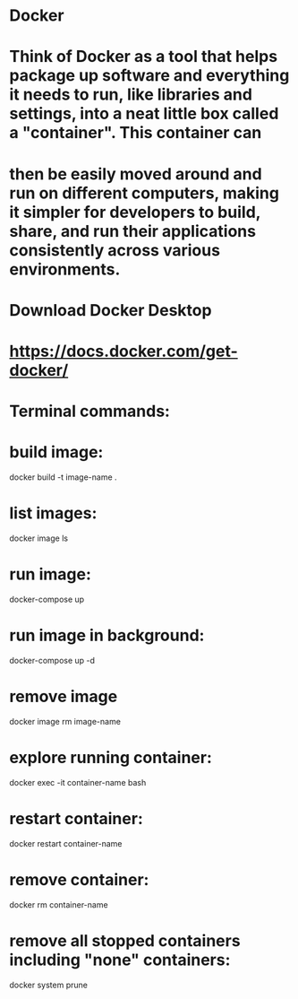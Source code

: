 # Docker

# Think of Docker as a tool that helps package up software and everything it needs to run, like libraries and settings, into a neat little box called a "container". This container can
# then be easily moved around and run on different computers, making it simpler for developers to build, share, and run their applications consistently across various environments.
# Download Docker Desktop

# https://docs.docker.com/get-docker/
# Terminal commands:


# build image:
docker build -t image-name .

# list images:
docker image ls

# run image:
docker-compose up

# run image in background:
docker-compose up -d

# remove image
docker image rm image-name

# explore running container:
docker exec -it container-name bash

# restart container:
docker restart container-name

# remove container:
docker rm container-name

# remove all stopped containers including "none" containers:
docker system prune
